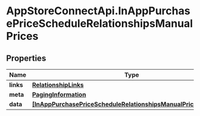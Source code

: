 # AppStoreConnectApi.InAppPurchasePriceScheduleRelationshipsManualPrices

## Properties

Name | Type | Description | Notes
------------ | ------------- | ------------- | -------------
**links** | [**RelationshipLinks**](RelationshipLinks.md) |  | [optional] 
**meta** | [**PagingInformation**](PagingInformation.md) |  | [optional] 
**data** | [**[InAppPurchasePriceScheduleRelationshipsManualPricesDataInner]**](InAppPurchasePriceScheduleRelationshipsManualPricesDataInner.md) |  | [optional] 


